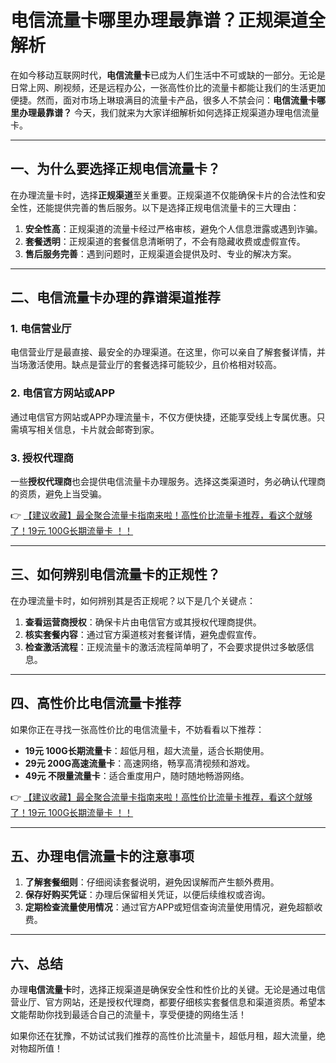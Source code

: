 # 电信流量卡哪里办理最靠谱？正规渠道全解析

在如今移动互联网时代，**电信流量卡**已成为人们生活中不可或缺的一部分。无论是日常上网、刷视频，还是远程办公，一张高性价比的流量卡都能让我们的生活更加便捷。然而，面对市场上琳琅满目的流量卡产品，很多人不禁会问：**电信流量卡哪里办理最靠谱？** 今天，我们就来为大家详细解析如何选择正规渠道办理电信流量卡。

---

## 一、为什么要选择正规电信流量卡？

在办理流量卡时，选择**正规渠道**至关重要。正规渠道不仅能确保卡片的合法性和安全性，还能提供完善的售后服务。以下是选择正规电信流量卡的三大理由：

1. **安全性高**：正规渠道的流量卡经过严格审核，避免个人信息泄露或遇到诈骗。
2. **套餐透明**：正规渠道的套餐信息清晰明了，不会有隐藏收费或虚假宣传。
3. **售后服务完善**：遇到问题时，正规渠道会提供及时、专业的解决方案。

---

## 二、电信流量卡办理的靠谱渠道推荐

### 1. 电信营业厅
电信营业厅是最直接、最安全的办理渠道。在这里，你可以亲自了解套餐详情，并当场激活使用。缺点是营业厅的套餐选择可能较少，且价格相对较高。

### 2. 电信官方网站或APP
通过电信官方网站或APP办理流量卡，不仅方便快捷，还能享受线上专属优惠。只需填写相关信息，卡片就会邮寄到家。

### 3. 授权代理商
一些**授权代理商**也会提供电信流量卡办理服务。选择这类渠道时，务必确认代理商的资质，避免上当受骗。

👉 [【建议收藏】最全聚合流量卡指南来啦！高性价比流量卡推荐，看这个就够了！19元 100G长期流量卡 ！！](https://bit.ly/Liuliangka)

---

## 三、如何辨别电信流量卡的正规性？

在办理流量卡时，如何辨别其是否正规呢？以下是几个关键点：

1. **查看运营商授权**：确保卡片由电信官方或其授权代理商提供。
2. **核实套餐内容**：通过官方渠道核对套餐详情，避免虚假宣传。
3. **检查激活流程**：正规流量卡的激活流程简单明了，不会要求提供过多敏感信息。

---

## 四、高性价比电信流量卡推荐

如果你正在寻找一张高性价比的电信流量卡，不妨看看以下推荐：

- **19元 100G长期流量卡**：超低月租，超大流量，适合长期使用。
- **29元 200G高速流量卡**：高速网络，畅享高清视频和游戏。
- **49元 不限量流量卡**：适合重度用户，随时随地畅游网络。

👉 [【建议收藏】最全聚合流量卡指南来啦！高性价比流量卡推荐，看这个就够了！19元 100G长期流量卡 ！！](https://bit.ly/Liuliangka)

---

## 五、办理电信流量卡的注意事项

1. **了解套餐细则**：仔细阅读套餐说明，避免因误解而产生额外费用。
2. **保存好购买凭证**：办理后保留相关凭证，以便后续维权或咨询。
3. **定期检查流量使用情况**：通过官方APP或短信查询流量使用情况，避免超额收费。

---

## 六、总结

办理**电信流量卡**时，选择正规渠道是确保安全性和性价比的关键。无论是通过电信营业厅、官方网站，还是授权代理商，都要仔细核实套餐信息和渠道资质。希望本文能帮助你找到最适合自己的流量卡，享受便捷的网络生活！

如果你还在犹豫，不妨试试我们推荐的高性价比流量卡，超低月租，超大流量，绝对物超所值！